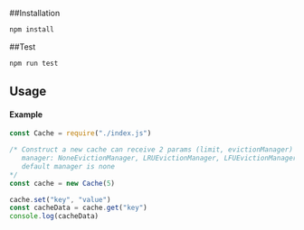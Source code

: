 ##Installation
```bash
npm install
```

##Test
```bash
npm run test
```

## Usage

#### Example

```js
const Cache = require("./index.js")

/* Construct a new cache can receive 2 params (limit, evictionManager)
   manager: NoneEvictionManager, LRUEvictionManager, LFUEvictionManager
   default manager is none
*/
const cache = new Cache(5)

cache.set("key", "value")
const cacheData = cache.get("key")
console.log(cacheData)
```